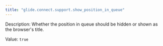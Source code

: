 ```yaml
---
title: "glide.connect.support.show_position_in_queue"
---
```


Description: Whether the position in queue should be hidden or shown as the browser's title.

Value: `true`